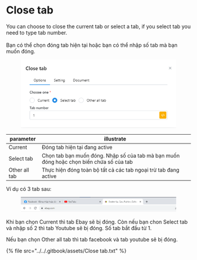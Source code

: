 # Close tab

You can choose to close the current tab or select a tab, if you select tab you need to type tab number.\
\
Bạn có thể chọn đóng tab hiện tại hoặc bạn có thể nhập số tab mà bạn muốn đóng.

<figure><img src="../../.gitbook/assets/image.png" alt=""><figcaption></figcaption></figure>

| parameter     | illustrate                                                                              |
| ------------- | --------------------------------------------------------------------------------------- |
| Current       | Đóng tab hiện tại đang active                                                           |
| Select tab    | Chọn tab bạn muốn đóng. Nhập số của tab mà bạn muốn đóng hoặc chọn biến chứa số của tab |
| Other all tab | Thực hiện đóng toàn bộ tất cả các tab ngoại trừ tab đang active                         |

Ví dụ có 3 tab sau:

<figure><img src="../../.gitbook/assets/image (38).png" alt=""><figcaption></figcaption></figure>

Khi bạn chọn Current thì tab Ebay sẽ bị đóng. Còn nếu bạn chon Select tab và nhập số 2 thì tab Youtube sẽ bị đóng. Số tab bắt đầu từ 1.

Nếu bạn chọn Other all tab thì tab facebook và tab youtube sẽ bị đóng.

{% file src="../../.gitbook/assets/Close tab.txt" %}
